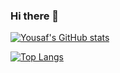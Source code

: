### Hi there 👋

[![Yousaf's GitHub stats](https://github-readme-stats.vercel.app/api?username=yousafsabir)](https://github.com/yousafsabir/github-readme-stats)

[![Top Langs](https://github-readme-stats.vercel.app/api/top-langs/?username=yousafsabir&layout=compact&hide=batchfile)](https://github.com/yousafsabir/github-readme-stats)
